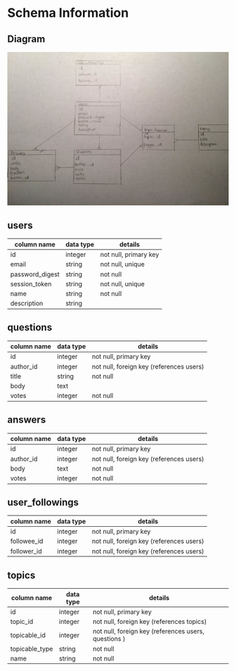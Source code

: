 # Schema Information

## Diagram
![diagram]

[diagram]: ./schema_diagram.png

## users
column name     | data type | details
----------------|-----------|-----------------------
id              | integer   | not null, primary key
email           | string    | not null, unique
password_digest | string    | not null
session_token   | string    | not null, unique
name            | string    | not null
description     | string    |

## questions
column name | data type | details
------------|-----------|-----------------------
id          | integer   | not null, primary key
author_id   | integer   | not null, foreign key (references users)
title       | string    | not null
body        | text      |
votes       | integer   | not null

## answers
column name | data type | details
------------|-----------|-----------------------
id          | integer   | not null, primary key
author_id   | integer   | not null, foreign key (references users)
body        | text      | not null
votes       | integer   | not null

## user_followings
column name | data type | details
------------|-----------|-----------------------
id          | integer   | not null, primary key
followee_id | integer   | not null, foreign key (references users)
follower_id | integer   | not null, foreign key (references users)

## topics
column name   | data type | details
--------------|-----------|-----------------------
id            | integer   | not null, primary key
topic_id      | integer   | not null, foreign key (references topics)
topicable_id  | integer   | not null, foreign key (references users, questions )
topicable_type| string    | not null
name          | string    | not null
